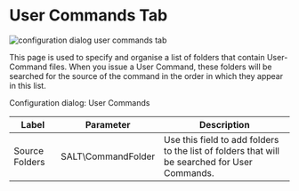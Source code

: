 # User Commands Tab

![configuration dialog user commands tab](site:img/configuration-dialog-user-commands-tab.png)

This page is used to specify and organise a list of folders that contain User-Command files. When you issue a User Command, these folders will be searched for the source of the command in the order in which they appear in this list.

Configuration dialog: User Commands

| Label | Parameter | Description |
| --- | --- | ---  |
| Source Folders | SALT\CommandFolder | Use this field to add folders to the list of folders that will be searched for User Commands. |
